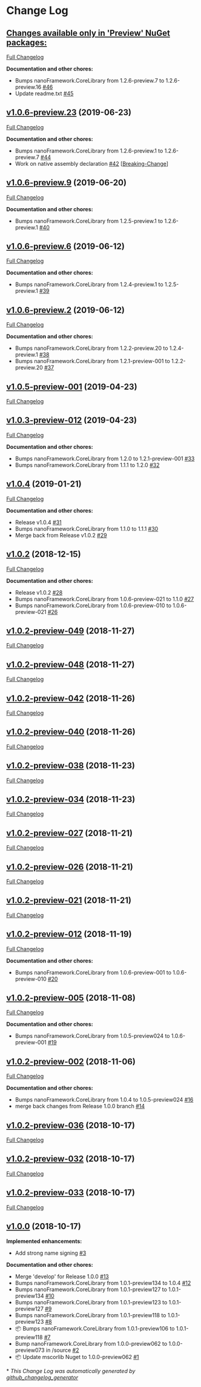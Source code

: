 # Change Log

## [**Changes available only in 'Preview' NuGet packages:**](https://github.com/nanoframework/lib-nanoFramework.Networking.Sntp/tree/HEAD)

[Full Changelog](https://github.com/nanoframework/lib-nanoFramework.Networking.Sntp/compare/v1.0.6-preview.23...HEAD)

**Documentation and other chores:**

- Bumps nanoFramework.CoreLibrary from 1.2.6-preview.7 to 1.2.6-preview.16 [\#46](https://github.com/nanoframework/lib-nanoFramework.Networking.Sntp/pull/46)
- Update readme.txt [\#45](https://github.com/nanoframework/lib-nanoFramework.Networking.Sntp/pull/45)

## [v1.0.6-preview.23](https://github.com/nanoframework/lib-nanoFramework.Networking.Sntp/tree/v1.0.6-preview.23) (2019-06-23)
[Full Changelog](https://github.com/nanoframework/lib-nanoFramework.Networking.Sntp/compare/v1.0.6-preview.9...v1.0.6-preview.23)

**Documentation and other chores:**

- Bumps nanoFramework.CoreLibrary from 1.2.6-preview.1 to 1.2.6-preview.7 [\#44](https://github.com/nanoframework/lib-nanoFramework.Networking.Sntp/pull/44)
- Work on native assembly declaration [\#42](https://github.com/nanoframework/lib-nanoFramework.Networking.Sntp/pull/42) [[Breaking-Change](https://github.com/nanoframework/lib-nanoFramework.Networking.Sntp/labels/Breaking-Change)]

## [v1.0.6-preview.9](https://github.com/nanoframework/lib-nanoFramework.Networking.Sntp/tree/v1.0.6-preview.9) (2019-06-20)
[Full Changelog](https://github.com/nanoframework/lib-nanoFramework.Networking.Sntp/compare/v1.0.6-preview.6...v1.0.6-preview.9)

**Documentation and other chores:**

- Bumps nanoFramework.CoreLibrary from 1.2.5-preview.1 to 1.2.6-preview.1 [\#40](https://github.com/nanoframework/lib-nanoFramework.Networking.Sntp/pull/40)

## [v1.0.6-preview.6](https://github.com/nanoframework/lib-nanoFramework.Networking.Sntp/tree/v1.0.6-preview.6) (2019-06-12)
[Full Changelog](https://github.com/nanoframework/lib-nanoFramework.Networking.Sntp/compare/v1.0.6-preview.2...v1.0.6-preview.6)

**Documentation and other chores:**

- Bumps nanoFramework.CoreLibrary from 1.2.4-preview.1 to 1.2.5-preview.1 [\#39](https://github.com/nanoframework/lib-nanoFramework.Networking.Sntp/pull/39)

## [v1.0.6-preview.2](https://github.com/nanoframework/lib-nanoFramework.Networking.Sntp/tree/v1.0.6-preview.2) (2019-06-12)
[Full Changelog](https://github.com/nanoframework/lib-nanoFramework.Networking.Sntp/compare/v1.0.5-preview-001...v1.0.6-preview.2)

**Documentation and other chores:**

- Bumps nanoFramework.CoreLibrary from 1.2.2-preview.20 to 1.2.4-preview.1 [\#38](https://github.com/nanoframework/lib-nanoFramework.Networking.Sntp/pull/38)
- Bumps nanoFramework.CoreLibrary from 1.2.1-preview-001 to 1.2.2-preview.20 [\#37](https://github.com/nanoframework/lib-nanoFramework.Networking.Sntp/pull/37)

## [v1.0.5-preview-001](https://github.com/nanoframework/lib-nanoFramework.Networking.Sntp/tree/v1.0.5-preview-001) (2019-04-23)
[Full Changelog](https://github.com/nanoframework/lib-nanoFramework.Networking.Sntp/compare/v1.0.3-preview-012...v1.0.5-preview-001)

## [v1.0.3-preview-012](https://github.com/nanoframework/lib-nanoFramework.Networking.Sntp/tree/v1.0.3-preview-012) (2019-04-23)
[Full Changelog](https://github.com/nanoframework/lib-nanoFramework.Networking.Sntp/compare/v1.0.4...v1.0.3-preview-012)

**Documentation and other chores:**

- Bumps nanoFramework.CoreLibrary from 1.2.0 to 1.2.1-preview-001 [\#33](https://github.com/nanoframework/lib-nanoFramework.Networking.Sntp/pull/33)
- Bumps nanoFramework.CoreLibrary from 1.1.1 to 1.2.0 [\#32](https://github.com/nanoframework/lib-nanoFramework.Networking.Sntp/pull/32)

## [v1.0.4](https://github.com/nanoframework/lib-nanoFramework.Networking.Sntp/tree/v1.0.4) (2019-01-21)
[Full Changelog](https://github.com/nanoframework/lib-nanoFramework.Networking.Sntp/compare/v1.0.2...v1.0.4)

**Documentation and other chores:**

- Release v1.0.4 [\#31](https://github.com/nanoframework/lib-nanoFramework.Networking.Sntp/pull/31)
- Bumps nanoFramework.CoreLibrary from 1.1.0 to 1.1.1 [\#30](https://github.com/nanoframework/lib-nanoFramework.Networking.Sntp/pull/30)
- Merge back from Release v1.0.2 [\#29](https://github.com/nanoframework/lib-nanoFramework.Networking.Sntp/pull/29)

## [v1.0.2](https://github.com/nanoframework/lib-nanoFramework.Networking.Sntp/tree/v1.0.2) (2018-12-15)
[Full Changelog](https://github.com/nanoframework/lib-nanoFramework.Networking.Sntp/compare/v1.0.2-preview-049...v1.0.2)

**Documentation and other chores:**

- Release v1.0.2 [\#28](https://github.com/nanoframework/lib-nanoFramework.Networking.Sntp/pull/28)
- Bumps nanoFramework.CoreLibrary from 1.0.6-preview-021 to 1.1.0 [\#27](https://github.com/nanoframework/lib-nanoFramework.Networking.Sntp/pull/27)
- Bumps nanoFramework.CoreLibrary from 1.0.6-preview-010 to 1.0.6-preview-021 [\#26](https://github.com/nanoframework/lib-nanoFramework.Networking.Sntp/pull/26)

## [v1.0.2-preview-049](https://github.com/nanoframework/lib-nanoFramework.Networking.Sntp/tree/v1.0.2-preview-049) (2018-11-27)
[Full Changelog](https://github.com/nanoframework/lib-nanoFramework.Networking.Sntp/compare/v1.0.2-preview-048...v1.0.2-preview-049)

## [v1.0.2-preview-048](https://github.com/nanoframework/lib-nanoFramework.Networking.Sntp/tree/v1.0.2-preview-048) (2018-11-27)
[Full Changelog](https://github.com/nanoframework/lib-nanoFramework.Networking.Sntp/compare/v1.0.2-preview-042...v1.0.2-preview-048)

## [v1.0.2-preview-042](https://github.com/nanoframework/lib-nanoFramework.Networking.Sntp/tree/v1.0.2-preview-042) (2018-11-26)
[Full Changelog](https://github.com/nanoframework/lib-nanoFramework.Networking.Sntp/compare/v1.0.2-preview-040...v1.0.2-preview-042)

## [v1.0.2-preview-040](https://github.com/nanoframework/lib-nanoFramework.Networking.Sntp/tree/v1.0.2-preview-040) (2018-11-26)
[Full Changelog](https://github.com/nanoframework/lib-nanoFramework.Networking.Sntp/compare/v1.0.2-preview-038...v1.0.2-preview-040)

## [v1.0.2-preview-038](https://github.com/nanoframework/lib-nanoFramework.Networking.Sntp/tree/v1.0.2-preview-038) (2018-11-23)
[Full Changelog](https://github.com/nanoframework/lib-nanoFramework.Networking.Sntp/compare/v1.0.2-preview-034...v1.0.2-preview-038)

## [v1.0.2-preview-034](https://github.com/nanoframework/lib-nanoFramework.Networking.Sntp/tree/v1.0.2-preview-034) (2018-11-23)
[Full Changelog](https://github.com/nanoframework/lib-nanoFramework.Networking.Sntp/compare/v1.0.2-preview-027...v1.0.2-preview-034)

## [v1.0.2-preview-027](https://github.com/nanoframework/lib-nanoFramework.Networking.Sntp/tree/v1.0.2-preview-027) (2018-11-21)
[Full Changelog](https://github.com/nanoframework/lib-nanoFramework.Networking.Sntp/compare/v1.0.2-preview-026...v1.0.2-preview-027)

## [v1.0.2-preview-026](https://github.com/nanoframework/lib-nanoFramework.Networking.Sntp/tree/v1.0.2-preview-026) (2018-11-21)
[Full Changelog](https://github.com/nanoframework/lib-nanoFramework.Networking.Sntp/compare/v1.0.2-preview-021...v1.0.2-preview-026)

## [v1.0.2-preview-021](https://github.com/nanoframework/lib-nanoFramework.Networking.Sntp/tree/v1.0.2-preview-021) (2018-11-21)
[Full Changelog](https://github.com/nanoframework/lib-nanoFramework.Networking.Sntp/compare/v1.0.2-preview-012...v1.0.2-preview-021)

## [v1.0.2-preview-012](https://github.com/nanoframework/lib-nanoFramework.Networking.Sntp/tree/v1.0.2-preview-012) (2018-11-19)
[Full Changelog](https://github.com/nanoframework/lib-nanoFramework.Networking.Sntp/compare/v1.0.2-preview-005...v1.0.2-preview-012)

**Documentation and other chores:**

- Bumps nanoFramework.CoreLibrary from 1.0.6-preview-001 to 1.0.6-preview-010 [\#20](https://github.com/nanoframework/lib-nanoFramework.Networking.Sntp/pull/20)

## [v1.0.2-preview-005](https://github.com/nanoframework/lib-nanoFramework.Networking.Sntp/tree/v1.0.2-preview-005) (2018-11-08)
[Full Changelog](https://github.com/nanoframework/lib-nanoFramework.Networking.Sntp/compare/v1.0.2-preview-002...v1.0.2-preview-005)

**Documentation and other chores:**

- Bumps nanoFramework.CoreLibrary from 1.0.5-preview024 to 1.0.6-preview-001 [\#19](https://github.com/nanoframework/lib-nanoFramework.Networking.Sntp/pull/19)

## [v1.0.2-preview-002](https://github.com/nanoframework/lib-nanoFramework.Networking.Sntp/tree/v1.0.2-preview-002) (2018-11-06)
[Full Changelog](https://github.com/nanoframework/lib-nanoFramework.Networking.Sntp/compare/v1.0.2-preview-036...v1.0.2-preview-002)

**Documentation and other chores:**

- Bumps nanoFramework.CoreLibrary from 1.0.4 to 1.0.5-preview024 [\#16](https://github.com/nanoframework/lib-nanoFramework.Networking.Sntp/pull/16)
- merge back changes from Release 1.0.0 branch [\#14](https://github.com/nanoframework/lib-nanoFramework.Networking.Sntp/pull/14)

## [v1.0.2-preview-036](https://github.com/nanoframework/lib-nanoFramework.Networking.Sntp/tree/v1.0.2-preview-036) (2018-10-17)
[Full Changelog](https://github.com/nanoframework/lib-nanoFramework.Networking.Sntp/compare/v1.0.2-preview-032...v1.0.2-preview-036)

## [v1.0.2-preview-032](https://github.com/nanoframework/lib-nanoFramework.Networking.Sntp/tree/v1.0.2-preview-032) (2018-10-17)
[Full Changelog](https://github.com/nanoframework/lib-nanoFramework.Networking.Sntp/compare/v1.0.2-preview-033...v1.0.2-preview-032)

## [v1.0.2-preview-033](https://github.com/nanoframework/lib-nanoFramework.Networking.Sntp/tree/v1.0.2-preview-033) (2018-10-17)
[Full Changelog](https://github.com/nanoframework/lib-nanoFramework.Networking.Sntp/compare/v1.0.0...v1.0.2-preview-033)

## [v1.0.0](https://github.com/nanoframework/lib-nanoFramework.Networking.Sntp/tree/v1.0.0) (2018-10-17)
**Implemented enhancements:**

- Add strong name signing [\#3](https://github.com/nanoframework/lib-nanoFramework.Networking.Sntp/pull/3)

**Documentation and other chores:**

- Merge 'develop' for Release 1.0.0 [\#13](https://github.com/nanoframework/lib-nanoFramework.Networking.Sntp/pull/13)
- Bumps nanoFramework.CoreLibrary from 1.0.1-preview134 to 1.0.4 [\#12](https://github.com/nanoframework/lib-nanoFramework.Networking.Sntp/pull/12)
- Bumps nanoFramework.CoreLibrary from 1.0.1-preview127 to 1.0.1-preview134 [\#10](https://github.com/nanoframework/lib-nanoFramework.Networking.Sntp/pull/10)
- Bumps nanoFramework.CoreLibrary from 1.0.1-preview123 to 1.0.1-preview127 [\#9](https://github.com/nanoframework/lib-nanoFramework.Networking.Sntp/pull/9)
- Bumps nanoFramework.CoreLibrary from 1.0.1-preview118 to 1.0.1-preview123 [\#8](https://github.com/nanoframework/lib-nanoFramework.Networking.Sntp/pull/8)
- 📦 Bumps nanoFramework.CoreLibrary from 1.0.1-preview106 to 1.0.1-preview118 [\#7](https://github.com/nanoframework/lib-nanoFramework.Networking.Sntp/pull/7)
- Bump nanoFramework.CoreLibrary from 1.0.0-preview062 to 1.0.0-preview073 in /source [\#2](https://github.com/nanoframework/lib-nanoFramework.Networking.Sntp/pull/2)
- 📦 Update mscorlib Nuget to 1.0.0-preview062 [\#1](https://github.com/nanoframework/lib-nanoFramework.Networking.Sntp/pull/1)



\* *This Change Log was automatically generated by [github_changelog_generator](https://github.com/skywinder/Github-Changelog-Generator)*